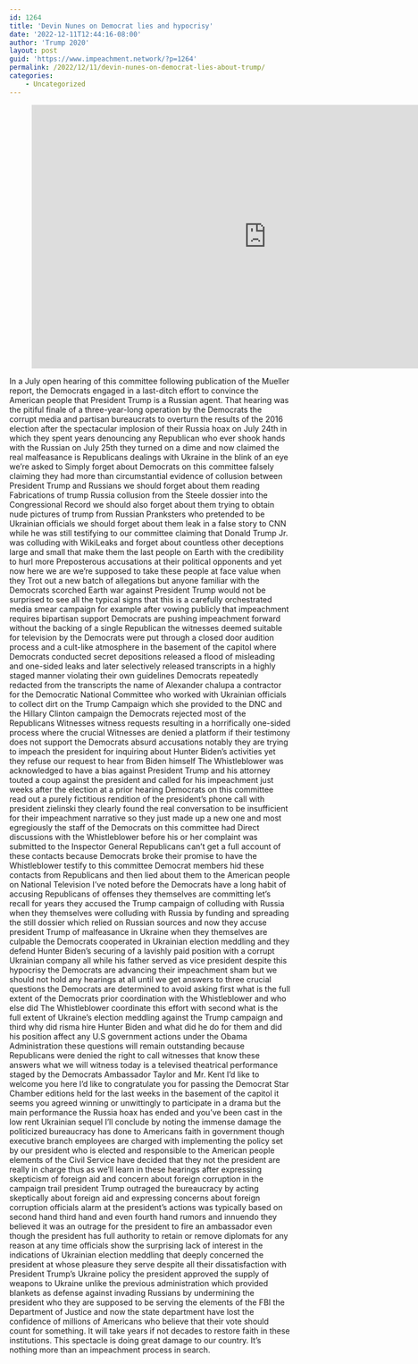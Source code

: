 ```yaml
---
id: 1264
title: 'Devin Nunes on Democrat lies and hypocrisy'
date: '2022-12-11T12:44:16-08:00'
author: 'Trump 2020'
layout: post
guid: 'https://www.impeachment.network/?p=1264'
permalink: /2022/12/11/devin-nunes-on-democrat-lies-about-trump/
categories:
    - Uncategorized
---
```


<figure class="wp-block-embed is-type-video is-provider-vimeo wp-block-embed-vimeo wp-embed-aspect-16-9 wp-has-aspect-ratio"><div class="wp-block-embed__wrapper"><iframe allow="autoplay; fullscreen; picture-in-picture" allowfullscreen="" frameborder="0" height="472" src="https://player.vimeo.com/video/781507704?h=39a360e6b2&dnt=1&app_id=122963" title="Devin Nunes on Adam Schiff" width="840"></iframe></div></figure>In a July open hearing of this committee following publication of the Mueller report, the Democrats engaged in a last-ditch effort to convince the American people that President Trump is a Russian agent. That hearing was the pitiful finale of a three-year-long operation by the Democrats the corrupt media and partisan bureaucrats to overturn the results of the 2016 election after the spectacular implosion of their Russia hoax on July 24th in which they spent years denouncing any Republican who ever shook hands with the Russian on July 25th they turned on a dime and now claimed the real malfeasance is Republicans dealings with Ukraine in the blink of an eye we’re asked to Simply forget about Democrats on this committee falsely claiming they had more than circumstantial evidence of collusion between President Trump and Russians we should forget about them reading Fabrications of trump Russia collusion from the Steele dossier into the Congressional Record we should also forget about them trying to obtain nude pictures of trump from Russian Pranksters who pretended to be Ukrainian officials we should forget about them leak in a false story to CNN while he was still testifying to our committee claiming that Donald Trump Jr. was colluding with WikiLeaks and forget about countless other deceptions large and small that make them the last people on Earth with the credibility to hurl more Preposterous accusations at their political opponents and yet now here we are we’re supposed to take these people at face value when they Trot out a new batch of allegations but anyone familiar with the Democrats scorched Earth war against President Trump would not be surprised to see all the typical signs that this is a carefully orchestrated media smear campaign for example after vowing publicly that impeachment requires bipartisan support Democrats are pushing impeachment forward without the backing of a single Republican the witnesses deemed suitable for television by the Democrats were put through a closed door audition process and a cult-like atmosphere in the basement of the capitol where Democrats conducted secret depositions released a flood of misleading and one-sided leaks and later selectively released transcripts in a highly staged manner violating their own guidelines Democrats repeatedly redacted from the transcripts the name of Alexander chalupa a contractor for the Democratic National Committee who worked with Ukrainian officials to collect dirt on the Trump Campaign which she provided to the DNC and the Hillary Clinton campaign the Democrats rejected most of the Republicans Witnesses witness requests resulting in a horrifically one-sided process where the crucial Witnesses are denied a platform if their testimony does not support the Democrats absurd accusations notably they are trying to impeach the president for inquiring about Hunter Biden’s activities yet they refuse our request to hear from Biden himself The Whistleblower was acknowledged to have a bias against President Trump and his attorney touted a coup against the president and called for his impeachment just weeks after the election at a prior hearing Democrats on this committee read out a purely fictitious rendition of the president’s phone call with president zielinski they clearly found the real conversation to be insufficient for their impeachment narrative so they just made up a new one and most egregiously the staff of the Democrats on this committee had Direct discussions with the Whistleblower before his or her complaint was submitted to the Inspector General Republicans can’t get a full account of these contacts because Democrats broke their promise to have the Whistleblower testify to this committee Democrat members hid these contacts from Republicans and then lied about them to the American people on National Television I’ve noted before the Democrats have a long habit of accusing Republicans of offenses they themselves are committing let’s recall for years they accused the Trump campaign of colluding with Russia when they themselves were colluding with Russia by funding and spreading the still dossier which relied on Russian sources and now they accuse president Trump of malfeasance in Ukraine when they themselves are culpable the Democrats cooperated in Ukrainian election meddling and they defend Hunter Biden’s securing of a lavishly paid position with a corrupt Ukrainian company all while his father served as vice president despite this hypocrisy the Democrats are advancing their impeachment sham but we should not hold any hearings at all until we get answers to three crucial questions the Democrats are determined to avoid asking first what is the full extent of the Democrats prior coordination with the Whistleblower and who else did The Whistleblower coordinate this effort with second what is the full extent of Ukraine’s election meddling against the Trump campaign and third why did risma hire Hunter Biden and what did he do for them and did his position affect any U.S government actions under the Obama Administration these questions will remain outstanding because Republicans were denied the right to call witnesses that know these answers what we will witness today is a televised theatrical performance staged by the Democrats Ambassador Taylor and Mr. Kent I’d like to welcome you here I’d like to congratulate you for passing the Democrat Star Chamber editions held for the last weeks in the basement of the capitol it seems you agreed winning or unwittingly to participate in a drama but the main performance the Russia hoax has ended and you’ve been cast in the low rent Ukrainian sequel I’ll conclude by noting the immense damage the politicized bureaucracy has done to Americans faith in government though executive branch employees are charged with implementing the policy set by our president who is elected and responsible to the American people elements of the Civil Service have decided that they not the president are really in charge thus as we’ll learn in these hearings after expressing skepticism of foreign aid and concern about foreign corruption in the campaign trail president Trump outraged the bureaucracy by acting skeptically about foreign aid and expressing concerns about foreign corruption officials alarm at the president’s actions was typically based on second hand third hand and even fourth hand rumors and innuendo they believed it was an outrage for the president to fire an ambassador even though the president has full authority to retain or remove diplomats for any reason at any time officials show the surprising lack of interest in the indications of Ukrainian election meddling that deeply concerned the president at whose pleasure they serve despite all their dissatisfaction with President Trump’s Ukraine policy the president approved the supply of weapons to Ukraine unlike the previous administration which provided blankets as defense against invading Russians by undermining the president who they are supposed to be serving the elements of the FBI the Department of Justice and now the state department have lost the confidence of millions of Americans who believe that their vote should count for something. It will take years if not decades to restore faith in these institutions. This spectacle is doing great damage to our country. It’s nothing more than an impeachment process in search.